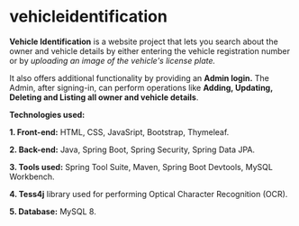 # vehicleidentification
**Vehicle Identification** is a website project that lets you search about the owner and vehicle details by either entering the vehicle registration number or by *uploading an image of the vehicle's license plate.*

It also offers additional functionality by providing an **Admin login.**
The Admin, after signing-in, can perform operations like **Adding, Updating, Deleting and Listing all owner and vehicle details**.

**Technologies used:**

**1. Front-end:** HTML, CSS, JavaSript, Bootstrap, Thymeleaf.

**2. Back-end:** Java, Spring Boot, Spring Security, Spring Data JPA.

**3. Tools used:** Spring Tool Suite, Maven, Spring Boot Devtools, MySQL Workbench.

**4. Tess4j** library used for performing Optical Character Recognition (OCR).

**5. Database:** MySQL 8.
